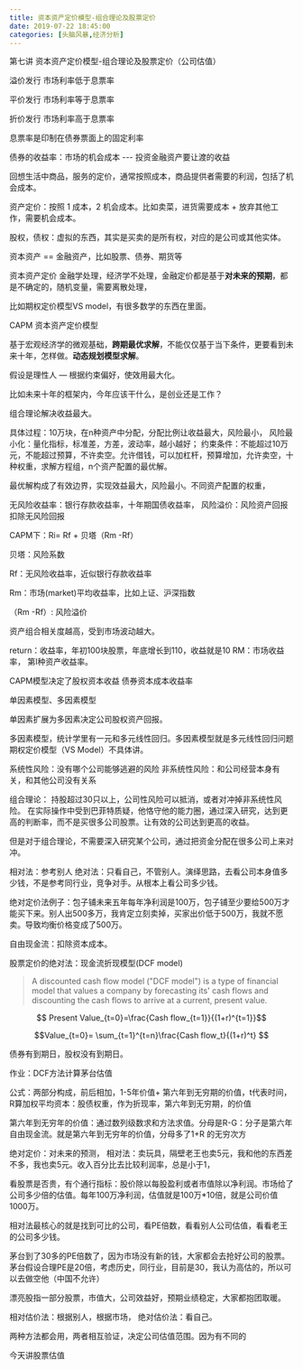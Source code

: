 ```yaml
---
title: 资本资产定价模型-组合理论及股票定价
date: 2019-07-22 18:45:00
categories: [头脑风暴,经济分析]
---
```


第七讲 资本资产定价模型-组合理论及股票定价（公司估值）

溢价发行
市场利率低于息票率

平价发行
市场利率等于息票率

折价发行
市场利率高于息票率

息票率是印制在债券票面上的固定利率

债券的收益率：市场的机会成本 --- 投资金融资产要让渡的收益

回想生活中商品，服务的定价，通常按照成本，商品提供者需要的利润，包括了机会成本。

资产定价：按照 1 成本，2 机会成本。比如卖菜，进货需要成本 + 放弃其他工作，需要机会成本。

<!--more-->

股权，债权：虚拟的东西，其实是买卖的是所有权，对应的是公司或其他实体。

资本资产  == 金融资产，比如股票、债券、期货等

资本资产定价 金融学处理，经济学不处理，金融定价都是基于**对未来的预期**，都是不确定的，随机变量，需要离散处理，

比如期权定价模型VS model，有很多数学的东西在里面。

CAPM 资本资产定价模型

基于宏观经济学的微观基础，**跨期最优求解**，不能仅仅基于当下条件，更要看到未来十年，怎样做。**动态规划模型求解**。

假设是理性人 — 根据约束偏好，使效用最大化。

比如未来十年的框架内，今年应该干什么，是创业还是工作？



组合理论解决收益最大。

具体过程：10万块，在n种资产中分配，分配比例让收益最大，风险最小，
风险最小化：量化指标，标准差，方差，波动率，越小越好；
约束条件：不能超过10万元，不能超过预算，不许卖空。允许借钱，可以加杠杆，预算增加，允许卖空，十种权重，求解方程组，n个资产配置的最优解。

最优解构成了有效边界，实现效益最大，风险最小。不同资产配置的权重，

无风险收益率：银行存款收益率，十年期国债收益率，
风险溢价：风险资产回报扣除无风险回报

CAPM下：Ri= Rf + 贝塔（Rm -Rf）

贝塔：风险系数

Rf：无风险收益率，近似银行存款收益率

Rm：市场(market)平均收益率，比如上证、沪深指数

（Rm -Rf）: 风险溢价

资产组合相关度越高，受到市场波动越大。

return：收益率，年初100块股票，年底增长到110，收益就是10
RM：市场收益率，
第I种资产收益率。

CAPM模型决定了股权资本收益
债券资本成本收益率

单因素模型、多因素模型

单因素扩展为多因素决定公司股权资产回报。

多因素模型，统计学里有一元和多元线性回归。多因素模型就是多元线性回归问题
期权定价模型（VS Model）不具体讲。

系统性风险：没有哪个公司能够逃避的风险
非系统性风险：和公司经营本身有关，和其他公司没有关系

组合理论：
持股超过30只以上，公司性风险可以抵消，或者对冲掉非系统性风险。
在实际操作中受到巴菲特质疑，他恪守他的能力圈，通过深入研究，达到更高的判断率，而不是买很多公司股票。让有效的公司达到更高的收益。

但是对于组合理论，不需要深入研究某个公司，通过把资金分配在很多公司上来对冲。

相对法：参考别人
绝对法：只看自己，不管别人。演绎思路，去看公司本身值多少钱，不是参考同行业，竞争对手。从根本上看公司多少钱。

绝对定价法例子：包子铺未来五年每年净利润是100万，包子铺至少要给500万才能买下来。别人出500多万，我肯定立刻卖掉，买家出价低于500万，我就不愿卖。导致均衡价格变成了500万。

自由现金流：扣除资本成本。

股票定价的绝对法：现金流折现模型(DCF model)

> A discounted cash flow model ("DCF model") is a type of financial model that values a company by forecasting its' cash flows and discounting the cash flows to arrive at a current, present value.


$$ Present Value_{t=0}=\frac{Cash flow_{t=1}}{(1+r)^{t=1}}$$


$$Value_{t=0}= \sum_{t=1}^{t=n}\frac{Cash flow_t}{(1+r)^t} $$

债券有到期日，股权没有到期日。

作业：DCF方法计算茅台估值

公式：两部分构成，前后相加，1-5年价值+ 第六年到无穷期的价值，t代表时间，R算加权平均资本：股债权重，作为折现率，第六年到无穷期，的价值

第六年到无穷年的价值：通过数列级数求和方法求值。分母是R-G：分子是第六年自由现金流。就是第六年到无穷年的价值，分母多了1+R 的无穷次方

绝对定价：对未来的预测，
相对法：卖玩具，隔壁老王也卖5元，我和他的东西差不多，我也卖5元。收入百分比去比较利润率，总是小于1，

看股票是否贵，有个通行指标：股价除以每股盈利或者市值除以净利润。市场给了公司多少倍的估值。每年100万净利润，估值就是100万*10倍，就是公司价值1000万。

相对法最核心的就是找到可比的公司，看PE倍数，看看别人公司估值，看看老王的公司多少钱。

茅台到了30多的PE倍数了，因为市场没有新的钱，大家都会去抢好公司的股票。茅台假设合理PE是20倍，考虑历史，同行业，目前是30，我认为高估的，所以可以去做空他（中国不允许）

漂亮股指一部分股票，市值大，公司效益好，预期业绩稳定，大家都抱团取暖。

相对估价法：根据别人，根据市场，
绝对估价法：看自己。

两种方法都会用，两者相互验证，决定公司估值范围。因为有不同的

今天讲股票估值
